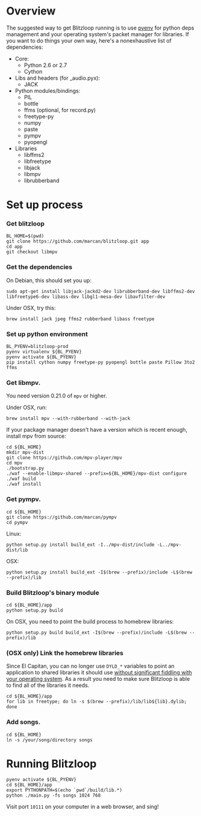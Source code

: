 # Overview
The suggested way to get Blitzloop running is to use [pyenv] for python deps
management and your operating system's packet manager for libraries. If you want
to do things your own way, here's a nonexhaustive list of dependencies:

* Core:
   * Python 2.6 or 2.7
   * Cython
* Libs and headers (for _audio.pyx):
   * JACK
* Python modules/bindings:
   * PIL
   * bottle
   * ffms (optional, for record.py)
   * freetype-py
   * numpy
   * paste
   * pympv
   * pyopengl
* Libraries
   * libffms2
   * libfreetype
   * libjack
   * libmpv
   * librubberband

# Set up process

### Get blitzloop
```shell
BL_HOME=$(pwd)
git clone https://github.com/marcan/blitzloop.git app
cd app
git checkout libmpv
```

### Get the dependencies
On Debian, this should set you up:
```shell
sudo apt-get install libjack-jackd2-dev librubberband-dev libffms2-dev libfreetype6-dev libass-dev libgl1-mesa-dev libavfilter-dev
```

Under OSX, try this:
```shell
brew install jack jpeg ffms2 rubberband libass freetype
```

### Set up python environment
```shell
BL_PYENV=blitzloop-prod
pyenv virtualenv ${BL_PYENV}
pyenv activate ${BL_PYENV}
pip install cython numpy freetype-py pyopengl bottle paste Pillow 3to2 ffms
```

### Get libmpv.
You need version 0.21.0 of `mpv` or higher.

Under OSX, run:
```shell
brew install mpv --with-rubberband --with-jack
```

If your package manager doesn't have a version which is recent enough, install
mpv from source:
```shell
cd ${BL_HOME}
mkdir mpv-dist
git clone https://github.com/mpv-player/mpv
cd mpv
./bootstrap.py
./waf --enable-libmpv-shared --prefix=${BL_HOME}/mpv-dist configure
./waf build
./waf install
```

### Get pympv.
```shell
cd ${BL_HOME}
git clone https://github.com/marcan/pympv
cd pympv
```

Linux:
```shell
python setup.py install build_ext -I../mpv-dist/include -L../mpv-dist/lib
```

OSX:
```shell
python setup.py install build_ext -I$(brew --prefix)/include -L$(brew --prefix)/lib

```


### Build Blitzloop's binary module
```shell
cd ${BL_HOME}/app
python setup.py build
```

On OSX, you need to point the build process to homebrew libraries:
```shell
python setup.py build build_ext -I$(brew --prefix)/include -L$(brew --prefix)/lib
```

### (OSX only) Link the homebrew libraries
Since El Capitan, you can no longer use `DYLD_*` variables to point an
application to shared libraries it should use [without significant fiddling with
your operating system][csrutil]. As a result you need to make sure Blitzloop is
able to find all of the libraries it needs.
```shell
cd ${BL_HOME}/app
for lib in freetype; do ln -s $(brew --prefix)/lib/lib${lib}.dylib; done
```

### Add songs.
```shell
cd ${BL_HOME}
ln -s /your/song/directory songs
```

# Running Blitzloop
```shell
pyenv activate ${BL_PYENV}
cd ${BL_HOME}/app
export PYTHONPATH=$(echo `pwd`/build/lib.*)
python ./main.py -fs songs 1024 768
```

Visit port `10111` on your computer in a web browser, and sing!

[pyenv]: https://github.com/yyuu/pyenv
[csrutil]: https://derflounder.wordpress.com/2015/10/01/system-integrity-protection-adding-another-layer-to-apples-security-model/

